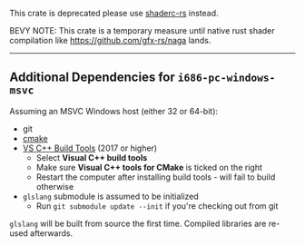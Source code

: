 This crate is deprecated please use [shaderc-rs](https://github.com/google/shaderc-rs) instead.


BEVY NOTE: This crate is a temporary measure until native rust shader compilation like https://github.com/gfx-rs/naga lands.

---

## Additional Dependencies for `i686-pc-windows-msvc`

Assuming an MSVC Windows host (either 32 or 64-bit):
- git
- [cmake](https://cmake.org/download/)
- [VS C++ Build Tools](https://aka.ms/buildtools) (2017 or higher)
  - Select **Visual C++ build tools**
  - Make sure **Visual C++ tools for CMake** is ticked on the right
  - Restart the computer after installing build tools - will fail to build otherwise
- `glslang` submodule is assumed to be initialized
  - Run `git submodule update --init` if you're checking out from git

`glslang` will be built from source the first time. Compiled libraries are re-used afterwards.